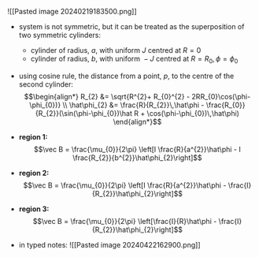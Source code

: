 
![[Pasted image 20240219183500.png]]
- system is not symmetric, but it can be treated as the superposition of two symmetric cylinders:
	- cylinder of radius, $a$, with uniform $J$ centred at $R=0$
	- cylinder of radius, $b$, with uniform ${} -J$ centred at $R=R_{0}, \phi=\phi_{0}$ 
- using cosine rule, the distance from a point, $p$, to the centre of the second cylinder: $$\begin{align*}
		R_{2} &= \sqrt{R^{2}+ R_{0}^{2} - 2RR_{0}\cos(\phi-\phi_{0})} \\
		\hat\phi_{2} &= \frac{R}{R_{2}}\,\hat\phi - \frac{R_{0}}{R_{2}}(\sin(\phi-\phi_{0})\hat R + \cos(\phi-\phi_{0})\,\hat\phi)
\end{align*}$$
- **region 1:** $$\vec B = \frac{\mu_{0}}{2\pi} \left[I \frac{R}{a^{2}}\hat\phi - I \frac{R_{2}}{b^{2}}\hat\phi_{2}\right]$$
- **region 2:** $$\vec B = \frac{\mu_{0}}{2\pi} \left[I \frac{R}{a^{2}}\hat\phi - \frac{I}{R_{2}}\hat\phi_{2}\right]$$
- **region 3:** $$\vec B = \frac{\mu_{0}}{2\pi} \left[\frac{I}{R}\hat\phi - \frac{I}{R_{2}}\hat\phi_{2}\right]$$

- in typed notes:
![[Pasted image 20240422162900.png]]